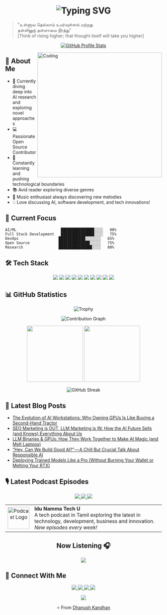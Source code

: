 <h1 align="center">
  <img src="https://readme-typing-svg.herokuapp.com?font=Fira+Code&weight=500&size=40&pause=1000&color=2F81F7&center=true&vCenter=true&width=435&lines=%2CHi%2C+I'm+Dhanush!+%F0%9F%91%8B;AI+Researcher+%F0%9F%A4%96;Open+Source+Dev+%F0%9F%92%BB;Tech+Enthusiast+%F0%9F%9A%80" alt="Typing SVG" />
</h1>

<p align="center">
  <blockquote>
    <!-- KURAL-START -->
    "உள்ளுவ தெல்லாம் உயர்வுள்ளல் மற்றது<br>
    தள்ளினுந் தள்ளாமை நீர்த்து"
    <br>
    [Think of rising higher; that thought itself will take you higher]
    <!-- KURAL-END -->
  </blockquote>
</p>

<p align="center">
  <a href="https://github.com/dhanushk-offl">
    <img src="https://github-widgetbox.vercel.app/api/profile?username=dhanushk-offl&data=followers,repositories,stars,commits&theme=nautilus" alt="GitHub Profile Stats">
  </a>
</p>

<img align="right" alt="Coding" width="400" src="https://user-images.githubusercontent.com/74038190/229223263-cf2e4b07-2615-4f87-9c38-e37600f8381a.gif">

## 🚀 About Me

- 🧠 Currently diving deep into AI research and exploring novel approaches
- 💻 Passionate Open Source Contributor
- 🌱 Constantly learning and pushing technological boundaries
- 📚 Avid reader exploring diverse genres
- 🎵 Music enthusiast always discovering new melodies
- 💡 Love discussing AI, software development, and tech innovations!

## 🎯 Current Focus

```text
AI/ML                    ███████████████░░░░   80%
Full Stack Development   ███████████████░░░░   75%
DevOps                  ████████████░░░░░░░   65%
Open Source             ██████████████░░░░░   75%
Research                ███████████████░░░░   80%
```

## 🛠️ Tech Stack

<p align="center">
  <img src="https://img.shields.io/badge/Python-3776AB?style=for-the-badge&logo=python&logoColor=white" />
  <img src="https://img.shields.io/badge/TensorFlow-FF6F00?style=for-the-badge&logo=tensorflow&logoColor=white" />
  <img src="https://img.shields.io/badge/PyTorch-EE4C2C?style=for-the-badge&logo=pytorch&logoColor=white" />
  <img src="https://img.shields.io/badge/React-20232A?style=for-the-badge&logo=react&logoColor=61DAFB" />
  <img src="https://img.shields.io/badge/FastAPI-009688?style=for-the-badge&logo=fastapi&logoColor=white" />
  <img src="https://img.shields.io/badge/Svelte-FF3E00?style=for-the-badge&logo=svelte&logoColor=white" />
  <img src="https://img.shields.io/badge/Docker-2496ED?style=for-the-badge&logo=docker&logoColor=white" />
  <img src="https://img.shields.io/badge/JavaScript-F7DF1E?style=for-the-badge&logo=javascript&logoColor=black" />
  <img src="https://img.shields.io/badge/Google_Cloud-4285F4?style=for-the-badge&logo=google-cloud&logoColor=white" />
  <img src="https://img.shields.io/badge/Kotlin-7F52FF?style=for-the-badge&logo=kotlin&logoColor=white" />
</p>

## 📊 GitHub Statistics

<p align="center">
  <img src="https://github-profile-trophy.vercel.app/?username=dhanushk-offl&theme=algolia&no-frame=true&row=1&&margin-w=30&no-bg=true" alt="Trophy" />
</p>

<p align="center">
  <img src="https://github-readme-activity-graph.vercel.app/graph?username=dhanushk-offl&theme=react-dark&hide_border=true" alt="Contribution Graph" />
</p>

<div align="center">
  <img height="180em" src="https://github-readme-stats.vercel.app/api?username=dhanushk-offl&show_icons=true&theme=tokyonight&include_all_commits=true&count_private=true"/>
  <img height="180em" src="https://github-readme-stats.vercel.app/api/top-langs/?username=dhanushk-offl&layout=compact&langs_count=8&theme=tokyonight"/>
</div>

<p align="center">
  <img src="https://github-readme-streak-stats.herokuapp.com/?user=dhanushk-offl&theme=tokyonight" alt="GitHub Streak"/>
</p>

## 📝 Latest Blog Posts
<!-- BLOG-POST-LIST:START -->
- [The Evolution of AI Workstations: Why Owning GPUs Is Like Buying a Second-Hand Tractor](https://itzmedhanu.medium.com/the-evolution-of-ai-workstations-why-owning-gpus-is-like-buying-a-second-hand-tractor-ae893ef788ed?source=rss-34d8ff7cd5f5------2)
- [SEO Marketing is OUT, LLM Marketing is IN: How the AI Future Sells &lpar;and Knows&rpar; Everything About Us](https://itzmedhanu.medium.com/seo-marketing-is-out-llm-marketing-is-in-how-the-ai-future-sells-and-knows-everything-about-us-550c92d12b08?source=rss-34d8ff7cd5f5------2)
- [LLM Binaries &amp; GPUs: How They Work Together to Make AI Magic &lpar;and Melt Laptops&rpar;](https://itzmedhanu.medium.com/llm-binaries-gpus-how-they-work-together-to-make-ai-magic-and-melt-laptops-ab9e06a7876a?source=rss-34d8ff7cd5f5------2)
- [“Hey, Can We Build Good AI?” — A Chill But Crucial Talk About Responsible AI](https://medium.com/age-of-awareness/hey-can-we-build-good-ai-a-chill-but-crucial-talk-about-responsible-ai-f89654109cc6?source=rss-34d8ff7cd5f5------2)
- [Deploying Trained Models Like a Pro &lpar;Without Burning Your Wallet or Melting Your RTX&rpar;](https://itzmedhanu.medium.com/deploying-trained-models-like-a-pro-without-burning-your-wallet-or-melting-your-rtx-56b1169cb10f?source=rss-34d8ff7cd5f5------2)
<!-- BLOG-POST-LIST:END -->

## 🎙️ Latest Podcast Episodes
<p align="center">
  <a href="https://podcasts.apple.com/in/podcast/idu-namma-tech-u/id1705568004">
    <img src="https://img.shields.io/badge/Listen_on-Apple_Podcasts-9933CC?style=for-the-badge&logo=apple-podcasts&logoColor=white" />
  </a>
  <a href="https://open.spotify.com/show/7wNAoRcAzNzEf51JhNH3vo">
    <img src="https://img.shields.io/badge/Listen_on-Spotify-1DB954?style=for-the-badge&logo=spotify&logoColor=white" />
  </a>
  <a href="https://music.youtube.com/playlist?list=PLWCiIjwgT57DqsQwoByl2VniVWn4cXX59&feature=shared">
    <img src="https://img.shields.io/badge/Listen_on-YouTube_Music-FF0000?style=for-the-badge&logo=youtube-music&logoColor=white" />
  </a>
</p>
<p align="center">
  <table align="center">
    <tr>
      <td align="center">
        <img width="70" src="https://is1-ssl.mzstatic.com/image/thumb/Podcasts221/v4/b4/a8/4a/b4a84a5b-617f-3a5f-61b4-3659989b5e52/mza_7038559228770115675.jpg/540x540bb.webp" alt="Podcast Logo"/>
      </td>
      <td>
        <strong>Idu Namma Tech U</strong><br>
        A tech podcast in Tamil exploring the latest in technology, development, business and innovation.<br>
        <em>New episodes every week!</em>
      </td>
    </tr>
  </table>
  <h2 align="center">Now Listening 🎧</h2>
  <p align="center">
    <a href="https://spotify-github-profile.kittinanx.com/api/view?uid=3125svgxj72t5laqaq2pdwt7rx5i&redirect=true">
    <img src="https://spotify-github-profile.kittinanx.com/api/view?uid=3125svgxj72t5laqaq2pdwt7rx5i&cover_image=true&theme=novatorem&show_offline=false&background_color=121212&interchange=true&bar_color=53b14f&bar_color_cover=false" /></a></p>
</p>

## 🤝 Connect With Me

<p align="center">
  <a href="mailto:dhanushkandhan75@gmail.com">
    <img src="https://img.shields.io/badge/Gmail-D14836?style=for-the-badge&logo=gmail&logoColor=white" />
  </a>
  <a href="https://www.linkedin.com/in/dhanushkandhan/">
    <img src="https://img.shields.io/badge/LinkedIn-0077B5?style=for-the-badge&logo=linkedin&logoColor=white" />
  </a>
  <a href="https://www.instagram.com/itsmedhanushk_">
    <img src="https://img.shields.io/badge/Instagram-E4405F?style=for-the-badge&logo=instagram&logoColor=white" />
  </a>
  <a href="https://itzmedhanu.medium.com/">
    <img src="https://img.shields.io/badge/Medium-12100E?style=for-the-badge&logo=medium&logoColor=white" />
  </a>
</p>

<p align="center">
  <a href="https://www.buymeacoffee.com/itzmedhanu">
    <img src="https://img.buymeacoffee.com/button-api/?text=Buy me a coffee&emoji=☕&slug=itzmedhanu&button_colour=40DCA5&font_colour=ffffff&font_family=Cookie&outline_colour=000000&coffee_colour=FFDD00" />
  </a>
</p>

</p>


<p align="center">
<p align="center">⭐️ From <a href="https://dhanu.letretro.com">Dhanush Kandhan</a></p>
</p>



<!--
dhanushk-offl/dhanushk-offl is a ✨ special ✨ repository because its `README.md` (this file) appears on your GitHub profile.
You can click the Preview link to take a look at your changes.
-->
